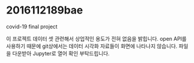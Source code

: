 # 2016112189bae
covid-19 final project


이 프로젝트 데이터 셋 관련해서 상업적인 용도가 전혀 없음을 밝힙니다.
open API를 사용하기 때문에 git상에서는 데이터 시각화 자료들이 화면에 나타나지 않습니다.
파일을 다운받아 Jupyter로 열어 확인 부탁드립니다.
